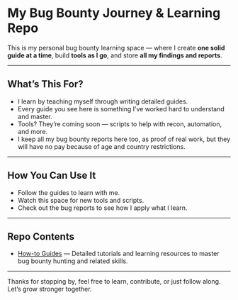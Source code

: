 # My Bug Bounty Journey & Learning Repo

This is my personal bug bounty learning space — where I create **one solid guide at a time**, build **tools as I go**, and store **all my findings and reports**.

---

## What’s This For?

- I learn by teaching myself through writing detailed guides.  
- Every guide you see here is something I’ve worked hard to understand and master.  
- Tools? They’re coming soon — scripts to help with recon, automation, and more.  
- I keep all my bug bounty reports here too, as proof of real work, but they will have no pay because of age and country restrictions.

---

## How You Can Use It

- Follow the guides to learn with me.  
- Watch this space for new tools and scripts.  
- Check out the bug reports to see how I apply what I learn.

---
## Repo Contents

- [How-to Guides](./How-to-guides) — Detailed tutorials and learning resources to master bug bounty hunting and related skills.

---

Thanks for stopping by, feel free to learn, contribute, or just follow along. Let’s grow stronger together.

